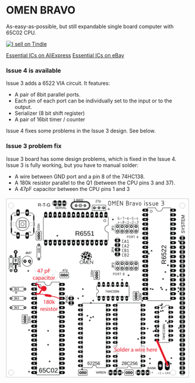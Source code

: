 # OMEN BRAVO

As-easy-as-possible, but still expandable single board computer with 65C02 CPU.

[![I sell on Tindie](https://d2ss6ovg47m0r5.cloudfront.net/badges/tindie-larges.png)](https://www.tindie.com/stores/parallaxis/?ref=offsite_badges&utm_source=sellers_parallaxis&utm_medium=badges&utm_campaign=badge_large)

[Essential ICs on AliExpress](https://alitronik.com/omen-bravo-pack/)
[Essential ICs on eBay](https://alitronik.com/omen-bravo-pack-ebay/)

### Issue 4 is available

Issue 3 adds a 6522 VIA circuit. It features:

- A pair of 8bit parallel ports.
- Each pin of each port can be individually set to the input or to the output.
- Serializer (8 bit shift register)
- A pair of 16bit timer / counter

Issue 4 fixes some problems in the Issue 3 design. See below.

### Issue 3 problem fix

Issue 3 board has some design problems, which is fixed in the Issue 4. Issue 3 is fully working, but you have to manual solder:

- A wire between GND port and a pin 8 of the 74HC138.
- A 180k resistor parallel to the Q1 (between the CPU pins 3 and 37).
- A 47pF capacitor between the CPU pins 1 and 3

![Issue 3 fixes](hw/bravo-issue3-fix.png)